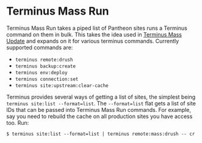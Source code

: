 # Terminus Mass Run

Terminus Mass Run takes a piped list of Pantheon sites runs a Terminus command on them in bulk. This takes the idea used in [Terminus Mass Update](https://github.com/pantheon-systems/terminus-mass-update) and expands on it for various terminus commands. Currently supported commands are:

* `terminus remote:drush`
* `terminus backup:create`
* `terminus env:deploy`
* `terminus connection:set`
* `terminus site:upstream:clear-cache`

Terminus provides several ways of getting a list of sites, the simplest being `terminus site:list --format=list`. The `--format=list` flat gets a list of site IDs that can be passed into Terminus Mass Run commands. For example, say you need to rebuild the cache on all production sites you have access too. Run:

```
$ terminus site:list --format=list | terminus remote:mass:drush -- cr
```
